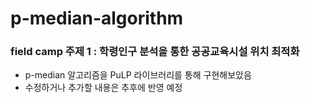 # p-median-algorithm
### field camp 주제 1 : 학령인구 분석을 통한 공공교육시설 위치 최적화 
* p-median 알고리즘을 PuLP 라이브러리를 통해 구현해보았음
* 수정하거나 추가할 내용은 추후에 반영 예정
